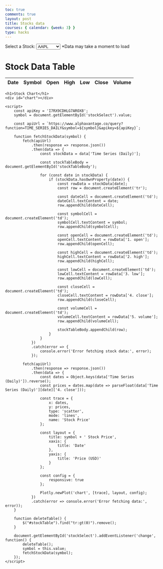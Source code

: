 ```yaml
---
toc: true
comments: true
layout: post
title: Stocks data
courses: { calendar: {week: 3} }
type: hacks
--- 
```


<html>
<head>
    <title>Stock Data Table</title>
    <script src="https://cdn.plot.ly/plotly-latest.min.js"></script>
</head>
<body>
    <label for="stockSelect">Select a Stock:</label>
    <select id="stockSelect">
        <option value="AAPL">AAPL</option>
        <option value="MSFT">MSFT</option>
        <option value="TSLA">TSLA</option>
        <option value="AMZN">AMZN</option>
        <option value="GME">GME</option>
        <option value="SBUX">SBUX</option>
        <option value="NKE">NKE</option>
        <option value="NASDAQ">NASDAQ</option>
        <option value="^SPX">^SPX</option>
    </select>
    <a>*Data may take a moment to load</a>
    <h1>Stock Data Table</h1>
    <table id="stockTable">
        <thead>
            <tr>
                <th>Date</th>
                <th>Symbol</th>
                <th>Open</th>
                <th>High</th>
                <th>Low</th>
                <th>Close</th>
                <th>Volume</th>
            </tr>
        </thead>
        <tbody id="stockTableBody">
            <!-- Stock data will be populated here -->
        </tbody>
    </table>

    <h1>Stock Chart</h1>
    <div id="chart"></div>

    <script>
        const apiKey = 'I7RX9CDHLG7AROX8';
        symbol = document.getElementById('stockSelect').value; 

        const apiUrl = `https://www.alphavantage.co/query?function=TIME_SERIES_DAILY&symbol=${symbol}&apikey=${apiKey}`;

        function fetchStockData(symbol) {
            fetch(apiUrl)
                .then(response => response.json())
                .then(data => {
                    const stockData = data['Time Series (Daily)'];

                    const stockTableBody = document.getElementById('stockTableBody');

                    for (const date in stockData) {
                        if (stockData.hasOwnProperty(date)) {
                            const rowData = stockData[date];
                            const row = document.createElement('tr');

                            const dateCell = document.createElement('td');
                            dateCell.textContent = date;
                            row.appendChild(dateCell);

                            const symbolCell = document.createElement('td');
                            symbolCell.textContent = symbol;
                            row.appendChild(symbolCell);

                            const openCell = document.createElement('td');
                            openCell.textContent = rowData['1. open'];
                            row.appendChild(openCell);

                            const highCell = document.createElement('td');
                            highCell.textContent = rowData['2. high'];
                            row.appendChild(highCell);

                            const lowCell = document.createElement('td');
                            lowCell.textContent = rowData['3. low'];
                            row.appendChild(lowCell);

                            const closeCell = document.createElement('td');
                            closeCell.textContent = rowData['4. close'];
                            row.appendChild(closeCell);

                            const volumeCell = document.createElement('td');
                            volumeCell.textContent = rowData['5. volume'];
                            row.appendChild(volumeCell);

                            stockTableBody.appendChild(row);
                        }
                    }
                })
                .catch(error => {
                    console.error('Error fetching stock data:', error);
                });

            fetch(apiUrl)
                .then(response => response.json())
                .then(data => {
                    const dates = Object.keys(data['Time Series (Daily)']).reverse();
                    const prices = dates.map(date => parseFloat(data['Time Series (Daily)'][date]['4. close']));
                    
                    const trace = {
                        x: dates,
                        y: prices,
                        type: 'scatter',
                        mode: 'lines',
                        name: 'Stock Price'
                    };
                    
                    const layout = {
                        title: symbol + ' Stock Price',
                        xaxis: {
                            title: 'Date'
                        },
                        yaxis: {
                            title: 'Price (USD)'
                        }
                    };
                    
                    const config = {
                        responsive: true
                    };
                    
                    Plotly.newPlot('chart', [trace], layout, config);
                })
                .catch(error => console.error('Error fetching data:', error));
        }

        function deleteTable() {
            $("#stockTable").find("tr:gt(0)").remove();
        }

        document.getElementById('stockSelect').addEventListener('change', function() {
            deleteTable();
            symbol = this.value;
            fetchStockData(symbol);
        });
    </script>
</body>
</html>
